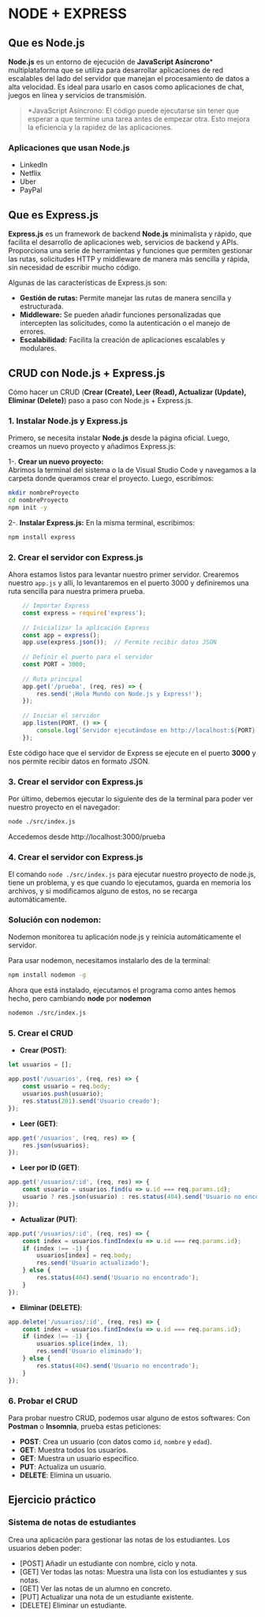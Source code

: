 
# **NODE + EXPRESS**
## **Que es Node.js**
**Node.js** es un entorno de ejecución de **JavaScript Asíncrono*** multiplataforma que se utiliza para desarrollar aplicaciones de red escalables del lado del servidor que manejan el procesamiento de datos a alta velocidad. Es ideal para usarlo en casos como aplicaciones de chat, juegos en línea y servicios de transmisión.

> *JavaScript Asíncrono: El código puede ejecutarse sin tener que esperar a que termine una tarea antes de empezar otra. Esto mejora la eficiencia y la rapidez de las aplicaciones.

### Aplicaciones que usan Node.js
 - LinkedIn
 - Netflix
 - Uber
 - PayPal

## **Que es Express.js**
**Express.js** es un framework de backend **Node.js** minimalista y rápido, que facilita el desarrollo de aplicaciones web, servicios de backend y APIs. Proporciona una serie de herramientas y funciones que permiten gestionar las rutas, solicitudes HTTP y middleware de manera más sencilla y rápida, sin necesidad de escribir mucho código.

Algunas de las características de Express.js son:

- **Gestión de rutas:** Permite manejar las rutas de manera sencilla y estructurada.
- **Middleware:** Se pueden añadir funciones personalizadas que intercepten las solicitudes, como la autenticación o el manejo de errores.
- **Escalabilidad:** Facilita la creación de aplicaciones escalables y modulares.

## **CRUD con Node.js + Express.js**
Cómo hacer un CRUD (**Crear (Create), Leer (Read), Actualizar (Update), Eliminar (Delete)**) paso a paso con Node.js + Express.js.

### 1. **Instalar Node.js y Express.js**

Primero, se necesita instalar **Node.js** desde la página oficial. Luego, creamos un nuevo proyecto y añadimos Express.js:
    
1-.  **Crear un nuevo proyecto:**  
Abrimos la terminal del sistema o la de Visual Studio Code y navegamos a la carpeta donde queramos crear el proyecto. Luego, escribimos:
```` bash
mkdir nombreProyecto
cd nombreProyecto
npm init -y
````

2-.  **Instalar Express.js:**
En la misma terminal, escribimos:
```` bash
npm install express
````

### 2. **Crear el servidor con Express.js**

Ahora estamos listos para levantar nuestro primer servidor. Crearemos nuestro `app.js` y allí, lo levantaremos en el puerto 3000 y definiremos una ruta sencilla para nuestra primera prueba.
```` javascript
    // Importar Express
    const express = require('express');
    
    // Inicializar la aplicación Express
    const app = express();
    app.use(express.json());  // Permite recibir datos JSON
    
    // Definir el puerto para el servidor
    const PORT = 3000;
    
    // Ruta principal
    app.get('/prueba', (req, res) => {
        res.send('¡Hola Mundo con Node.js y Express!');
    });
    
    // Iniciar el servidor
    app.listen(PORT, () => {
        console.log(`Servidor ejecutándose en http://localhost:${PORT}`);
    });
````

Este código hace que el servidor de Express se ejecute en el puerto **3000** y nos permite recibir datos en formato JSON.

### 3. **Crear el servidor con Express.js**

Por último, debemos ejecutar lo siguiente des de la terminal para poder ver nuestro proyecto en el navegador:
```` bash
node ./src/index.js
````

Accedemos desde http://localhost:3000/prueba

### 4. **Crear el servidor con Express.js**

El comando ``node ./src/index.js`` para ejecutar nuestro proyecto de node.js, tiene un problema, y es que cuando lo ejecutamos, guarda en memoria los archivos, y si modificamos alguno de estos, no se recarga automáticamente.

### **Solución con nodemon:**
Nodemon monitorea tu aplicación node.js y reinicia automáticamente el servidor.

Para usar nodemon, necesitamos instalarlo des de la terminal:
```` bash
npm install nodemon -g
````
Ahora que está instalado, ejecutamos el programa como antes hemos hecho, pero cambiando **node** por **nodemon**
```` bash
nodemon ./src/index.js
````

### 5. **Crear el CRUD**

- **Crear (POST)**:
````javascript
let usuarios = [];

app.post('/usuarios', (req, res) => {
    const usuario = req.body;
    usuarios.push(usuario);
    res.status(201).send('Usuario creado');
});
````

- **Leer (GET)**:
````javascript
app.get('/usuarios', (req, res) => {
    res.json(usuarios);
});
````

- **Leer por ID (GET)**:
````javascript
app.get('/usuarios/:id', (req, res) => {
    const usuario = usuarios.find(u => u.id === req.params.id);
    usuario ? res.json(usuario) : res.status(404).send('Usuario no encontrado');
}); 
````

- **Actualizar (PUT)**:
````javascript
app.put('/usuarios/:id', (req, res) => {
    const index = usuarios.findIndex(u => u.id === req.params.id);
    if (index !== -1) {
        usuarios[index] = req.body;
        res.send('Usuario actualizado');
    } else {
        res.status(404).send('Usuario no encontrado');
    }
});
````

- **Eliminar (DELETE)**:
````javascript
app.delete('/usuarios/:id', (req, res) => {
    const index = usuarios.findIndex(u => u.id === req.params.id);
    if (index !== -1) {
        usuarios.splice(index, 1);
        res.send('Usuario eliminado');
    } else {
        res.status(404).send('Usuario no encontrado');
    }
});
````

### 6. **Probar el CRUD**
Para probar nuestro CRUD, podemos usar alguno de estos softwares:
Con **Postman** o **Insomnia**, prueba estas peticiones:

-   **POST**: Crea un usuario (con datos como `id`, `nombre` y `edad`).
-   **GET**: Muestra todos los usuarios.
-   **GET**: Muestra un usuario específico.
-   **PUT**: Actualiza un usuario.
-   **DELETE**: Elimina un usuario.


## **Ejercicio práctico**
### Sistema de notas de estudiantes
Crea una aplicación para gestionar las notas de los estudiantes. Los usuarios deben poder:

- [POST] Añadir un estudiante con nombre, ciclo y nota.
- [GET] Ver todas las notas: Muestra una lista con los estudiantes y sus notas.
- [GET] Ver las notas de un alumno en concreto.
- [PUT] Actualizar una nota de un estudiante existente.
- [DELETE] Eliminar un estudiante.
